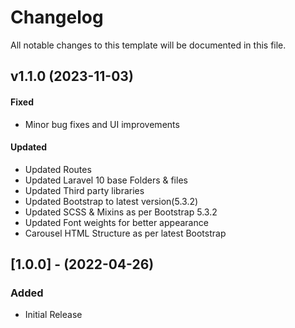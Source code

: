 # Changelog

All notable changes to this template will be documented in this file.

## v1.1.0 (2023-11-03)

#### Fixed

- Minor bug fixes and UI improvements

#### Updated

- Updated Routes
- Updated Laravel 10 base Folders & files
- Updated Third party libraries
- Updated Bootstrap to latest version(5.3.2)
- Updated SCSS & Mixins as per Bootstrap 5.3.2
- Updated Font weights for better appearance
- Carousel HTML Structure as per latest Bootstrap

## [1.0.0] - (2022-04-26)

### Added

- Initial Release
